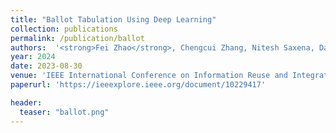```yaml
---
title: "Ballot Tabulation Using Deep Learning"
collection: publications
permalink: /publication/ballot
authors:  '<strong>Fei Zhao</strong>, Chengcui Zhang, Nitesh Saxena, Dan Wallach, and Shahariar Rabby'
year: 2024
date: 2023-08-30  
venue: 'IEEE International Conference on Information Reuse and Integration (<strong>IRI</strong>)'
paperurl: 'https://ieeexplore.ieee.org/document/10229417'

header:
  teaser: "ballot.png"
---
```



